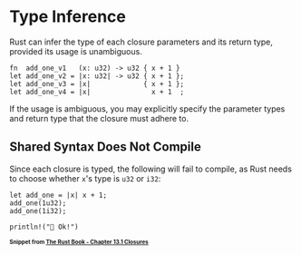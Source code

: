 # Type Inference

Rust can infer the type of each closure parameters and its return type, provided its usage is unambiguous.

```rust,ignore
fn  add_one_v1   (x: u32) -> u32 { x + 1 }
let add_one_v2 = |x: u32| -> u32 { x + 1 };
let add_one_v3 = |x|             { x + 1 };
let add_one_v4 = |x|               x + 1  ;
```

If the usage is ambiguous, you may explicitly specify the parameter types and return type that the closure must adhere to.

## Shared Syntax Does Not Compile

Since each closure is typed, the following will fail to compile, as Rust needs to choose whether `x`'s type is `u32` or `i32`:

```rust,ignore
let add_one = |x| x + 1;
add_one(1u32);
add_one(1i32);

println!("🦀 Ok!")
```

<span style="font-size: 0.7em; font-weight: bold;">Snippet from [The Rust Book - Chapter 13.1 Closures](https://doc.rust-lang.org/book/ch13-01-closures.html#closure-type-inference-and-annotation)</span>
